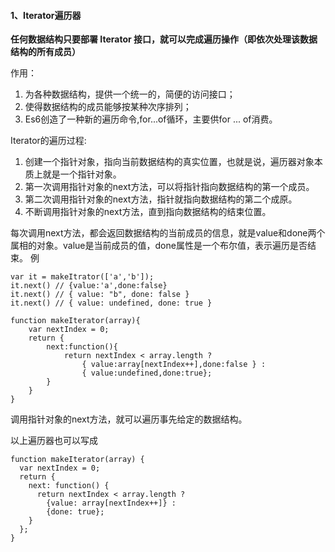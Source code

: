 #### 1、Iterator遍历器
**任何数据结构只要部署 Iterator 接口，就可以完成遍历操作（即依次处理该数据结构的所有成员）**

作用：
1. 为各种数据结构，提供一个统一的，简便的访问接口；
2. 使得数据结构的成员能够按某种次序排列；
3. Es6创造了一种新的遍历命令,for...of循环，主要供for ... of消费。

Iterator的遍历过程:
1. 创建一个指针对象，指向当前数据结构的真实位置，也就是说，遍历器对象本质上就是一个指针对象。
2. 第一次调用指针对象的next方法，可以将指针指向数据结构的第一个成员。
3. 第二次调用指针对象的next方法，指针就指向数据结构的第二个成原。
4. 不断调用指针对象的next方法，直到指向数据结构的结束位置。

每次调用next方法，都会返回数据结构的当前成员的信息，就是value和done两个属相的对象。value是当前成员的值，done属性是一个布尔值，表示遍历是否结束。
例
```
var it = makeItrator(['a','b']);
it.next() // {value:'a',done:false}
it.next() // { value: "b", done: false }
it.next() // { value: undefined, done: true }

function makeIterator(array){
    var nextIndex = 0;
    return {
        next:function(){
            return nextIndex < array.length ?
                { value:array[nextIndex++],done:false } :
                { value:undefined,done:true};
        }
    }
}
```
调用指针对象的next方法，就可以遍历事先给定的数据结构。

以上遍历器也可以写成
```
function makeIterator(array) {
  var nextIndex = 0;
  return {
    next: function() {
      return nextIndex < array.length ?
        {value: array[nextIndex++]} :
        {done: true};
    }
  };
}

```
